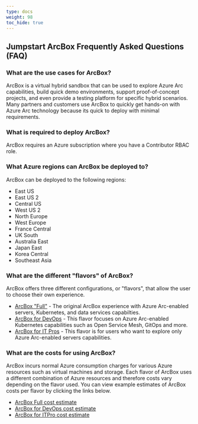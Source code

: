 ```yaml
---
type: docs
weight: 98
toc_hide: true
---
```


## Jumpstart ArcBox Frequently Asked Questions (FAQ)

### What are the use cases for ArcBox?

ArcBox is a virtual hybrid sandbox that can be used to explore Azure Arc capabilities, build quick demo environments, support proof-of-concept projects, and even provide a testing platform for specific hybrid scenarios. Many partners and customers use ArcBox to quickly get hands-on with Azure Arc technology because its quick to deploy with minimal requirements.

### What is required to deploy ArcBox?

ArcBox requires an Azure subscription where you have a Contributor RBAC role.

### What Azure regions can ArcBox be deployed to?

ArcBox can be deployed to the following regions:

- East US
- East US 2
- Central US
- West US 2
- North Europe
- West Europe
- France Central
- UK South
- Australia East
- Japan East
- Korea Central
- Southeast Asia

### What are the different "flavors" of ArcBox?

ArcBox offers three different configurations, or "flavors", that allow the user to choose their own experience.

- [ArcBox "Full"](https://azurearcjumpstart.io/azure_jumpstart_arcbox/Full) - The original ArcBox experience with Azure Arc-enabled servers, Kubernetes, and data services capabilties.
- [ArcBox for DevOps](https://azurearcjumpstart.io/azure_jumpstart_arcbox/DevOps) - This flavor focuses on Azure Arc-enabled Kubernetes capabilities such as Open Service Mesh, GitOps and more.
- [ArcBox for IT Pros](https://azurearcjumpstart.io/azure_jumpstart_arcbox/ITPro) - This flavor is for users who want to explore only Azure Arc-enabled servers capabilities.

### What are the costs for using ArcBox?

ArcBox incurs normal Azure consumption charges for various Azure resources such as virtual machines and storage. Each flavor of ArcBox uses a different combination of Azure resources and therefore costs vary depending on the flavor used. You can view example estimates of ArcBox costs per flavor by clicking the links below.

- [ArcBox Full cost estimate](https://aka.ms/ArcBoxFullCost)
- [ArcBox for DevOps cost estimate](https://aka.ms/ArcBoxDevOpsCost)
- [ArcBox for ITPro cost estimate](https://aka.ms/ArcBoxITProCost)
